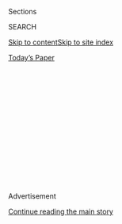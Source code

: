 <div id="app">

<div>

<div>

<div>

<div class="NYTAppHideMasthead css-1q2w90k e1suatyy0">

<div class="section css-ui9rw0 e1suatyy2">

<div class="css-eph4ug er09x8g0">

<div class="css-6n7j50">

</div>

<span class="css-1dv1kvn">Sections</span>

<div class="css-10488qs">

<span class="css-1dv1kvn">SEARCH</span>

</div>

[Skip to content](#site-content)[Skip to site index](#site-index)

</div>

<div class="css-10698na e1huz5gh0">

</div>

</div>

<div id="masthead-bar-one" class="section hasLinks css-15hmgas e1csuq9d3">

<div class="css-uqyvli e1csuq9d0">

</div>

<div class="css-1uqjmks e1csuq9d1">

</div>

<div class="css-9e9ivx">

[](https://myaccount.nytimes.com/auth/login?response_type=cookie&client_id=vi)

</div>

<div class="css-1bvtpon e1csuq9d2">

[Today’s Paper](https://www.nytimes.com/section/todayspaper)

</div>

</div>

</div>

</div>

<div data-aria-hidden="false">

<div id="site-content" role="main">

<div>

<div class="css-1aor85t" style="opacity:0.000000001;z-index:-1;visibility:hidden">

<div class="css-1hqnpie">

<div class="css-epjblv">

<span class="css-17xtcya">[Opinion](/section/opinion)</span><span class="css-x15j1o">|</span><span class="css-fwqvlz">Cameras
Won’t Stop Police From Killing</span>

</div>

<div class="css-k008qs">

<div class="css-1iwv8en">

<span class="css-18z7m18"></span>

<div>

</div>

</div>

<span class="css-1n6z4y">https://nyti.ms/3gVfMZV</span>

<div class="css-1705lsu">

<div class="css-4xjgmj">

<div class="css-4skfbu" role="toolbar" data-aria-label="Social Media Share buttons, Save button, and Comments Panel with current comment count" data-testid="share-tools">

  - 
  - 
  - 
  - 
    
    <div class="css-6n7j50">
    
    </div>

  - 
  - 

</div>

</div>

</div>

</div>

</div>

</div>

<div id="NYT_TOP_BANNER_REGION" class="css-13pd83m">

</div>

<div id="top-wrapper" class="css-1sy8kpn">

<div id="top-slug" class="css-l9onyx">

Advertisement

</div>

[Continue reading the main story](#after-top)

<div class="ad top-wrapper" style="text-align:center;height:100%;display:block;min-height:250px">

<div id="top" class="place-ad" data-position="top" data-size-key="top">

</div>

</div>

<div id="after-top">

</div>

</div>

<div>

<div class="css-v5btjw etb61u70">

<div class="css-v05ibm etb61u71">

[Opinion](/section/opinion)

</div>

</div>

<div id="sponsor-wrapper" class="css-1hyfx7x">

<div id="sponsor-slug" class="css-19vbshk">

Supported by

</div>

[Continue reading the main story](#after-sponsor)

<div id="sponsor" class="ad sponsor-wrapper" style="text-align:center;height:100%;display:block">

</div>

<div id="after-sponsor">

</div>

</div>

<div class="css-186x18t">

</div>

<div class="css-1vkm6nb ehdk2mb0">

# Cameras Won’t Stop Police From Killing

</div>

Body cams have turned brutality into spectacle.

<div class="css-18e8msd">

<div class="css-vp77d3 epjyd6m0">

<div class="css-1p10dcb ey68jwv0" data-aria-hidden="true">

[![Farhad
Manjoo](https://static01.nyt.com/images/2019/01/08/opinion/farhad-manjoo-opinion/farhad-manjoo-opinion-thumbLarge.png
"Farhad Manjoo")](https://www.nytimes.com/by/farhad-manjoo)

</div>

<div class="css-1baulvz">

By [<span class="css-1baulvz last-byline" itemprop="name">Farhad
Manjoo</span>](https://www.nytimes.com/by/farhad-manjoo)

<div class="css-8atqhb">

Opinion Columnist

</div>

</div>

</div>

  - June 3, 2020

  - 
    
    <div class="css-4xjgmj">
    
    <div class="css-pvvomx" role="toolbar" data-aria-label="Social Media Share buttons, Save button, and Comments Panel with current comment count" data-testid="share-tools">
    
      - 
      - 
      - 
      - 
        
        <div class="css-6n7j50">
        
        </div>
    
      - 
      - 
    
    </div>
    
    </div>

</div>

<div class="css-79elbk" data-testid="photoviewer-wrapper">

<div class="css-z3e15g" data-testid="photoviewer-wrapper-hidden">

</div>

<div class="css-1a48zt4 ehw59r15" data-testid="photoviewer-children">

![<span class="css-16f3y1r e13ogyst0" data-aria-hidden="true">A police
officer wearing a body cam is seen during a demonstration on May 31,
2020 in Atlanta,
Georgia.</span><span class="css-cnj6d5 e1z0qqy90" itemprop="copyrightHolder"><span class="css-1ly73wi e1tej78p0">Credit...</span><span><span>Elijah
Nouvelage/Getty
Images</span></span></span>](https://static01.nyt.com/images/2020/06/03/opinion/03manjoo1/merlin_173047794_244075a0-dee1-4968-9a2d-4c30b9ae861a-articleLarge.jpg?quality=75&auto=webp&disable=upscale)

</div>

</div>

</div>

<div class="section meteredContent css-1r7ky0e" name="articleBody" itemprop="articleBody">

<div class="css-1fanzo5 StoryBodyCompanionColumn">

<div class="css-53u6y8">

A chilling word keeps coming to mind this week, like a scratched-up
record stuck on a lazy loop in my tweet-addled brain. *Impunity*.

If you can bear it, watch one of the videos of [George
Floyd’s](https://www.nytimes.com/2020/06/04/us/politics/george-floyd-witness-maurice-lester-hall.html)
death last week at the hands of the Minneapolis Police Department. Focus
on the eyes of Derek Chauvin, the officer who has been charged with
murder and manslaughter for pressing his knee into Floyd’s neck for a
torturous eight minutes and 46 seconds.

At several points, Chauvin makes smirking eye contact with the camera.
He even halfheartedly reaches for what looks like pepper spray when the
phone-wielding bystanders get a bit rowdy in their insistence that Floyd
is dying before their eyes. But the presence of the bystanders doesn’t
stop him; it’s almost as if Chauvin knows nothing can touch him.
*Impunity* is the only word I can think of for it.

Keep a close eye, too, on Tou Thao, Chauvin’s partner, who engages with
the crowd in the manner of a security guard at an amusement park. As
Chauvin pins Floyd down, Thao is almost polite in his colloquy with the
people recording the scene. It’s as if he knows he’s going to be all
over social media later, so he’s going to play it cool.

</div>

</div>

<div class="css-1fanzo5 StoryBodyCompanionColumn">

<div class="css-53u6y8">

I’ve watched the Floyd videos at least a dozen times, and every time,
it’s Thao’s composure that stiffens the hairs on the back of my neck.
Thao comes off as completely unashamed of the misconduct he
[witnesses](https://www.nytimes.com/2020/06/04/us/politics/george-floyd-witness-maurice-lester-hall.html)
and, with his silence, encourages, in full public view.

Cameras were supposed to eliminate this sort of horror. Here, they
hardly make it better.

Ever since [the beating of Rodney King in Los Angeles
in 1991](https://www.nytimes.com/1991/03/07/us/tape-of-beating-by-police-revives-charges-of-racism.html),
America has been flooded with videos — captured by bystanders and by law
enforcement officers on dashboard and body cams — that have highlighted
the routine abuse and killing of unarmed black people at the hands of
the police.

As these cameras have become ubiquitous, we have gotten a better picture
of the scale of the horror. At times, as in [the death of Eric Garner on
Staten Island
in 2014](https://www.theguardian.com/us-news/video/2014/dec/04/i-cant-breathe-eric-garner-chokehold-death-video),
bystanders have managed to capture the precise moment at which police
misconduct becomes fatal.

Yet in the Garner video, the police try to push the camera away. The
cops seemed at least embarrassed by it.

What’s particularly nauseating about the Floyd videos is that the
officers know they’re being watched, yet they are not deterred and don’t
even seem bothered by the cameras. A similar shamelessness was on
display in the innumerable
[clips](https://www.theverge.com/2020/5/31/21276044/police-violence-protest-george-floyd)
showing police officers brazenly assaulting protesters and journalists
during protests this weekend.

</div>

</div>

<div class="css-1fanzo5 StoryBodyCompanionColumn">

<div class="css-53u6y8">

As I scrolled through [endless collections of
these](https://twitter.com/fmanjoo/status/1267290935198486529?s=20)
online, I found it hard to escape the conclusion that America’s police
forces are not just unfairly brutal — they also do not seem to care
anymore about being caught on tape.

While videos have catalyzed protest movements like Black Lives Matter,
documenting police misconduct in America has had little effect in
reducing it.

Not long ago, many reformers saw video as a key way to improve policing.
In 2014, after the killing of Michael Brown by the police in Ferguson,
Mo., the Obama administration allocated funds to help police departments
purchase tens of thousands of body cameras. Even some civil liberties
groups [endorsed the
idea](https://www.aclu.org/other/police-body-mounted-cameras-right-policies-place-win-all?redirect=technology-and-liberty/police-body-mounted-cameras-right-policies-place-win-all#control%22%3E%20position%20paper%20%3C/a%3Esupporting%20the%20use%20of%20bodycams%20by%20police.).

The theory was simple: If there were bad cops on the force, body cams
would root them out and make it easier to prosecute them.

But it hasn’t worked out that way. One major study of body cameras in
American policing, which [followed more than 2,000 officers in
Washington,
D.C.](https://www.pnas.org/content/116/21/10329.short?rss=1), [found
that the cameras did little to alter police
behavior](https://www.nytimes.com/2017/10/20/upshot/a-big-test-of-police-body-cameras-defies-expectations.html).
Officers equipped with cameras used force and faced complaints from
civilians at rates similar to those for officers who didn’t have
cameras.

What’s more, in [several high-profile
cases](https://www.vox.com/policy-and-politics/2017/7/21/15983842/police-body-cameras-failures),
jurors were reluctant to convict, even with eyewitness and body-cam
videos capturing wrongdoing. In 2015, Michael Slager, a police officer
in North Charleston, S.C., who had been caught on video shooting a black
man named Walter Scott multiple times in the back, was charged with
murder. The trial ended in a hung jury when a [lone juror declared
himself unable to
convict](https://www.nbcnews.com/news/crime-courts/jury-says-it-s-deadlocked-trial-officer-who-shot-walter-n691291).
(Slager later pleaded guilty to the federal crime of violating Scott’s
civil rights and was sentenced in 2017 to [20 years in
prison](https://www.nytimes.com/2017/12/07/us/michael-slager-sentence-walter-scott.html).)

One problem is that video is often open to interpretation — where
critics of the police see clear brutality, jurors who are inclined to
give police officers the benefit of the doubt may
[excuse](https://www.cnn.com/2017/06/16/us/philando-castile-trial-verdict/index.html)
as sins actions in the heat of the moment.

</div>

</div>

<div class="css-1fanzo5 StoryBodyCompanionColumn">

<div class="css-53u6y8">

There are also a hodgepodge of policies governing body cameras.
[Different states have different
rules](https://www.brennancenter.org/our-work/research-reports/police-body-worn-camera-policies)
about when officers are supposed to turn them on and [who gets access to
the video when there are questions about officers’
conduct](https://www.abc10.com/article/news/local/release-of-police-body-cam-video-policies-varies-between-agencies/103-530783929).
In some cases, officers equipped with body cameras have conveniently
[neglected to turn them
on](https://www.vox.com/policy-and-politics/2017/7/17/15985442/minneapolis-police-shooting-justine-damond-video).
On Monday, the mayor of Louisville, Ky., [fired the city’s police
chief](https://www.cbsnews.com/news/steve-conrad-louisville-police-chief-fired-protest-shooting-death/)
after discovering that two officers involved in the fatal shooting of a
black business owner had not turned on their body cameras.

What happens when, time and again, law enforcement officers are recorded
brutalizing citizens but left unpunished? I worry that police violence
will become even more normalized, turning into a crude spectacle that
loses even the ability to shock. How else to explain the orgy of
violence on display this weekend? A small selection:

Here are Atlanta police officers breaking into a car and attacking two
young people.

</div>

</div>

<div class="css-cfo9c3">

</div>

<div class="css-1fanzo5 StoryBodyCompanionColumn">

<div class="css-53u6y8">

Here are members of the National Guard and the Minneapolis Police
Department firing paint rounds at people on a residential street.

</div>

</div>

<div class="css-cfo9c3">

</div>

<div class="css-1fanzo5 StoryBodyCompanionColumn">

<div class="css-53u6y8">

Here is a New York Police Department vehicle ramming a crowd of
protesters in Brooklyn.

</div>

</div>

<div class="css-cfo9c3">

</div>

<div class="css-1fanzo5 StoryBodyCompanionColumn">

<div class="css-53u6y8">

And here are two Australian journalists brutalized by the police in
Washington, D.C. — one of many incidents in which members of the news
media appeared to have been deliberately [targeted by the
police](https://www.nytimes.com/2020/06/01/business/media/reporters-protests-george-floyd.html).

</div>

</div>

<div class="css-cfo9c3">

</div>

<div class="css-1fanzo5 StoryBodyCompanionColumn">

<div class="css-53u6y8">

“The whole world is watching” is what American pundits might say to
China’s leaders when they round up Uighurs to send to re-education
camps, or to Vladimir Putin of Russia when he [banishes
dissidents](https://www.nytimes.com/2019/12/24/world/europe/navalny-russia-putin.html)
to an Arctic military base.

</div>

</div>

<div class="css-1fanzo5 StoryBodyCompanionColumn">

<div class="css-53u6y8">

The phrase applies to our country, too. The whole world is watching and
has been for decades. Yet little changes, because merely watching is not
nearly enough.

## Office Hours With Farhad Manjoo

*Farhad wants to* [*chat with readers on the
phone*](https://www.nytimes.com/2019/05/16/opinion/farhad-office-hours.html?module=inline)*.
If you’re interested in talking to a New York Times columnist about
anything that’s on your mind, please fill out this form. Farhad will
select a few readers to call.*

</div>

</div>

<div style="max-width:100%;margin:0 auto">

<div id="100000006507025" class="css-17dprlf" data-slug="farhad-office-hours" style="max-width:600px">

</div>

</div>

<div class="css-1fanzo5 StoryBodyCompanionColumn">

<div class="css-53u6y8">

*The Times is committed to publishing* [*a diversity of
letters*](https://www.nytimes.com/2019/01/31/opinion/letters/letters-to-editor-new-york-times-women.html)
*to the editor. We’d like to hear what you think about this or any of
our articles. Here are some*
[*tips*](https://help.nytimes.com/hc/en-us/articles/115014925288-How-to-submit-a-letter-to-the-editor)*.
And here's our email:*
[*letters@nytimes.com*](mailto:letters@nytimes.com)*.*

*Follow The New York Times Opinion section on*
[*Facebook*](https://www.facebook.com/nytopinion)*,* [*Twitter
(@NYTopinion)*](http://twitter.com/NYTOpinion) *and*
[*Instagram*](https://www.instagram.com/nytopinion/)*.*

</div>

</div>

</div>

<div>

</div>

<div>

</div>

<div>

</div>

<div>

<div id="bottom-wrapper" class="css-1ede5it">

<div id="bottom-slug" class="css-l9onyx">

Advertisement

</div>

[Continue reading the main story](#after-bottom)

<div id="bottom" class="ad bottom-wrapper" style="text-align:center;height:100%;display:block;min-height:90px">

</div>

<div id="after-bottom">

</div>

</div>

</div>

</div>

</div>

## Site Index

<div>

</div>

## Site Information Navigation

  - [© <span>2020</span> <span>The New York Times
    Company</span>](https://help.nytimes.com/hc/en-us/articles/115014792127-Copyright-notice)

<!-- end list -->

  - [NYTCo](https://www.nytco.com/)
  - [Contact
    Us](https://help.nytimes.com/hc/en-us/articles/115015385887-Contact-Us)
  - [Work with us](https://www.nytco.com/careers/)
  - [Advertise](https://nytmediakit.com/)
  - [T Brand Studio](http://www.tbrandstudio.com/)
  - [Your Ad
    Choices](https://www.nytimes.com/privacy/cookie-policy#how-do-i-manage-trackers)
  - [Privacy](https://www.nytimes.com/privacy)
  - [Terms of
    Service](https://help.nytimes.com/hc/en-us/articles/115014893428-Terms-of-service)
  - [Terms of
    Sale](https://help.nytimes.com/hc/en-us/articles/115014893968-Terms-of-sale)
  - [Site Map](https://spiderbites.nytimes.com)
  - [Help](https://help.nytimes.com/hc/en-us)
  - [Subscriptions](https://www.nytimes.com/subscription?campaignId=37WXW)

</div>

</div>

</div>

</div>
